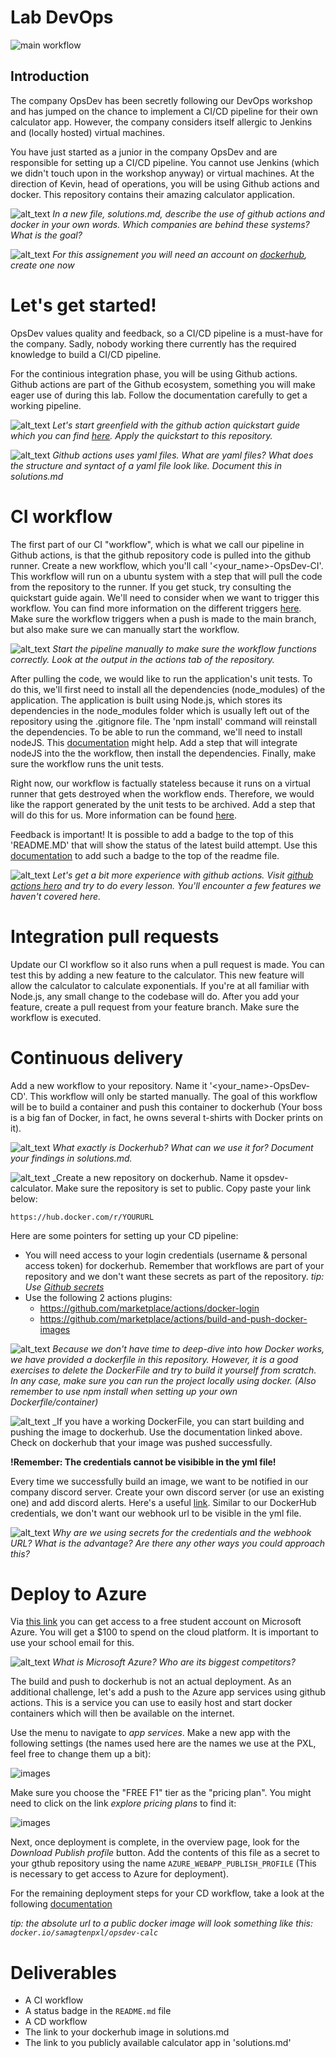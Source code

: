 # Lab DevOps
![main workflow](https://github.com/github/docs/actions/workflows/Alexander_Fichtenberg-OpsDev-CI.yml/badge.svg)

## Introduction
The company OpsDev has been secretly following our DevOps workshop and has jumped on the chance to implement a CI/CD pipeline for their own calculator app. However, the company considers itself allergic to Jenkins and (locally hosted) virtual machines.

You have just started as a junior in the company OpsDev and are responsible for setting up a CI/CD pipeline. You cannot use Jenkins (which we didn't touch upon in the workshop anyway) or virtual machines. At the direction of Kevin, head of operations, you will be using Github actions and docker. This repository contains their amazing calculator application.

![alt_text](https://i.imgur.com/5STVnt2.png "image_tooltip")
_In a new file, solutions.md, describe the use of github actions and docker in your own words. Which companies are behind these systems? What is the goal?_

![alt_text](https://i.imgur.com/5STVnt2.png "image_tooltip")
_For this assignement you will need an account on [dockerhub](https://hub.docker.com/), create one now_

# Let's get started!
OpsDev values quality and feedback, so a CI/CD pipeline is a must-have for the company. Sadly, nobody working there currently has the required knowledge to build a CI/CD pipeline.

For the continious integration phase, you will be using Github actions. Github actions are part of the Github ecosystem, something you will make eager use of during this lab. Follow the documentation carefully to get a working pipeline.

![alt_text](https://i.imgur.com/5STVnt2.png "image_tooltip") _Let's start greenfield with the github action quickstart guide which you can find [here](https://docs.github.com/en/actions/quickstart). Apply the quickstart to this repository._

![alt_text](https://i.imgur.com/5STVnt2.png "image_tooltip")
_Github actions uses yaml files. What are yaml files? What does the structure and syntact of a yaml file look like. Document this in solutions.md_

# CI workflow
The first part of our CI "workflow", which is what we call our pipeline in Github actions, is that the github repository code is pulled into the github runner. Create a new workflow, which you'll call '<your_name>-OpsDev-CI'. This workflow will run on a ubuntu system with a step that will pull the code from the repository to the runner. If you get stuck, try consulting the quickstart guide again.
We'll need to consider when we want to trigger this workflow. You can find more information on the different triggers [here](https://docs.github.com/en/actions/learn-github-actions/events-that-trigger-workflows). Make sure the workflow triggers when a push is made to the main branch, but also make sure we can manually start the workflow.

![alt_text](https://i.imgur.com/5STVnt2.png "image_tooltip")
_Start the pipeline manually to make sure the workflow functions correctly. Look at the output in the actions tab of the repository._

After pulling the code, we would like to run the application's unit tests. To do this, we'll first need to install all the dependencies (node_modules) of the application. The application is built using Node.js, which stores its dependencies in the node_modules folder which is usually left out of the repository using the .gitignore file. The 'npm install' command will reinstall the dependencies. To be able to run the command, we'll need to install nodeJS. This [documentation](https://docs.github.com/en/actions/automating-builds-and-tests/building-and-testing-nodejs-or-python) might help. Add a step that will integrate nodeJS into the the workflow, then install the dependencies. Finally, make sure the workflow runs the unit tests.

Right now, our workflow is factually stateless because it runs on a virtual runner that gets destroyed when the workflow ends. Therefore, we would like the rapport generated by the unit tests to be archived. Add a step that will do this for us. More information can be found [here](https://docs.github.com/en/actions/advanced-guides/storing-workflow-data-as-artifacts).

Feedback is important! It is possible to add a badge to the top of this 'README.MD' that will show the status of the latest build attempt. Use this [documentation](https://docs.github.com/en/actions/monitoring-and-troubleshooting-workflows/adding-a-workflow-status-badge) to add such a badge to the top of the readme file.

![alt_text](https://i.imgur.com/5STVnt2.png "image_tooltip")
_Let's get a bit more experience with github actions. Visit [github actions hero](https://github-actions-hero.vercel.app/lessons/1) and try to do every lesson. You'll encounter a few features we haven't covered here._

# Integration pull requests
Update our CI workflow so it also runs when a pull request is made. You can test this by adding a new feature to the calculator. This new feature will allow the calculator to calculate exponentials. If you're at all familiar with Node.js, any small change to the codebase will do. After you add your feature, create a pull request from your feature branch. Make sure the workflow is executed. 

# Continuous delivery
Add a new workflow to your repository. Name it '<your_name>-OpsDev-CD'. This workflow will only be started manually. The goal of this workflow will be to build a container and push this container to dockerhub (Your boss is a big fan of Docker, in fact, he owns several t-shirts with Docker prints on it). 

![alt_text](https://i.imgur.com/5STVnt2.png "image_tooltip")
_What exactly is Dockerhub? What can we use it for? Document your findings in solutions.md._

![alt_text](https://i.imgur.com/5STVnt2.png "image_tooltip")
_Create a new repository on dockerhub. Name it opsdev-calculator. Make sure the repository is set to public. Copy paste your link below:

```
https://hub.docker.com/r/YOURURL
```


Here are some pointers for setting up your CD pipeline:

*   You will need access to your login credentials (username & personal access token) for dockerhub. Remember that workflows are part of your repository and we don't want these secrets as part of the repository. 
    _tip: Use [Github secrets](https://docs.github.com/en/actions/security-guides/encrypted-secrets)_
*   Use the following 2 actions plugins:
    - https://github.com/marketplace/actions/docker-login
    - https://github.com/marketplace/actions/build-and-push-docker-images
    

![alt_text](https://i.imgur.com/5STVnt2.png "image_tooltip")
_Because we don't have time to deep-dive into how Docker works, we have provided a dockerfile in this repository. However, it is a good exercises to delete the DockerFile and try to build it yourself from scratch. In any case, make sure you can run the project locally using docker. (Also remember to use npm install when setting up your own Dockerfile/container)_

![alt_text](https://i.imgur.com/5STVnt2.png "image_tooltip")
_If you have a working DockerFile, you can start building and pushing the image to dockerhub. Use the documentation linked above. Check on dockerhub that your image was pushed successfully.

**!Remember: The credentials cannot be visibible in the yml file!**

Every time we successfully build an image, we want to be notified in our company discord server. Create your own discord server (or use an existing one) and add discord alerts. Here's a useful [link](https://github.com/marketplace/actions/actions-for-discord). Similar to our DockerHub credentials, we don't want our webhook url to be visible in the yml file.

![alt_text](https://i.imgur.com/5STVnt2.png "image_tooltip")
_Why are we using secrets for the credentials and the webhook URL? What is the advantage? Are there any other ways you could approach this?_

# Deploy to Azure
Via [this link](https://azure.microsoft.com/nl-nl/free/students/) you can get access to a free student account on Microsoft Azure. You will get a $100 to spend on the cloud platform. It is important to use your school email for this.

![alt_text](https://i.imgur.com/5STVnt2.png "image_tooltip")
_What is Microsoft Azure? Who are its biggest competitors?_

The build and push to dockerhub is not an actual deployment. As an additional challenge, let's add a push to the Azure app services using github actions. This is a service you can use to easily host and start docker containers which will then be available on the internet.

Use the menu to navigate to _app services_. Make a new app with the following settings (the names used here are the names we use at the PXL, feel free to change them up a bit):

![images](./images/appservices.PNG)

Make sure you choose the "FREE F1" tier as the "pricing plan". You might need to click on the link _explore pricing plans_ to find it:

![images](./images/pricingplan.PNG)

Next, once deployment is complete, in the overview page, look for the _Download Publish profile_ button. Add the contents of this file as a secret to your gthub repository using the name `AZURE_WEBAPP_PUBLISH_PROFILE` (This is necessary to get access to Azure for deployment). 

For the remaining deployment steps for your CD workflow, take a look at the following [documentation](https://docs.github.com/en/actions/deployment/deploying-to-your-cloud-provider/deploying-to-azure/deploying-docker-to-azure-app-service#creating-the-workflow)
 
 _tip: the absolute url to a public docker image will look something like this: `docker.io/samagtenpxl/opsdev-calc`_

# Deliverables
- A CI workflow
- A status badge in the `README.md` file
- A CD workflow
- The link to your dockerhub image in solutions.md
- The link to you publicly available calculator app in 'solutions.md'





